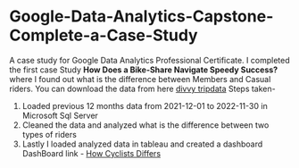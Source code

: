 # Google-Data-Analytics-Capstone-Complete-a-Case-Study
A case study for Google Data Analytics Professional Certificate. I completed the first case Study **How Does a Bike-Share Navigate Speedy Success?** where I found out what is the difference between Members and Casual riders.
You can download the data from here [divvy tripdata](https://divvy-tripdata.s3.amazonaws.com/index.html)
Steps taken-
  1) Loaded previous 12 months data from 2021-12-01 to 2022-11-30 in Microsoft Sql Server
  2) Cleaned the data and analyzed what is the difference between two types of riders
  3) Lastly I loaded analyzed data in tableau and created a dashboard
 DashBoard link - [How Cyclists Differs](https://public.tableau.com/app/profile/shoab.ahamed/viz/HowCyclistsDiffers/HowCyclistDiffers)

